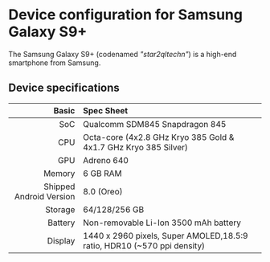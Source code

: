 Device configuration for Samsung Galaxy S9+
=========================================

The Samsung Galaxy S9+ (codenamed _"star2qltechn"_) is a high-end smartphone from Samsung.

## Device specifications

Basic   | Spec Sheet
-------:|:-------------------------
SoC     | Qualcomm SDM845 Snapdragon 845
CPU     | Octa-core (4x2.8 GHz Kryo 385 Gold & 4x1.7 GHz Kryo 385 Silver)
GPU     | Adreno 640
Memory  | 6 GB RAM
Shipped Android Version | 8.0 (Oreo)
Storage | 64/128/256 GB
Battery | Non-removable Li-Ion 3500 mAh battery
Display | 1440 x 2960 pixels, Super AMOLED,18.5:9 ratio, HDR10 (~570 ppi density)
